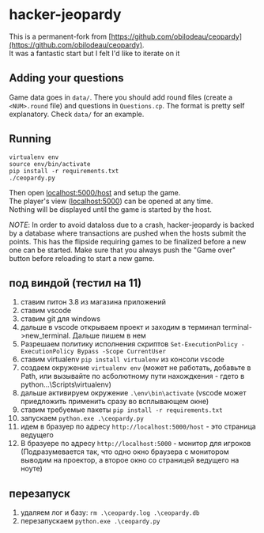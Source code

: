 # hacker-jeopardy

This is a permanent-fork from [https://github.com/obilodeau/ceopardy](https://github.com/obilodeau/ceopardy).     
It was a fantastic start but I felt I'd like to iterate on it

## Adding your questions

Game data goes in `data/`. There you should add round files (create a `<NUM>.round`
file) and questions in `Questions.cp`. The format is pretty self explanatory.
Check `data/` for an example.

## Running  

```
virtualenv env
source env/bin/activate
pip install -r requirements.txt
./ceopardy.py
```

Then open [localhost:5000/host](http://localhost:5000/host) and setup the game.    
The player's view ([localhost:5000](http://localhost:5000)) can be opened at any time.    
Nothing will be displayed until the game is started by
the host.

*NOTE*: In order to avoid dataloss due to a crash, hacker-jeopardy is backed by a
database where transactions are pushed when the hosts submit the points. This
has the flipside requiring games to be finalized before a new one can be
started. Make sure that you always push the "Game over" button before
reloading to start a new game.


## под виндой (тестил на 11)
1. ставим питон 3.8 из магазина приложений
2. ставим vscode
3. ставим git для windows
4. дальше в vscode открываем проект и заходим в терминал terminal->new_terminal. Дальше пишем в нем
5. Разрешаем политику исполнения скриптов `Set-ExecutionPolicy -ExecutionPolicy Bypass -Scope CurrentUser`
6. ставим virtualenv `pip install virtualenv`  из консоли vscode
7. создаем окружение `virtualenv env` (может не работать, добавьте в Path, или вызывайте по асболютному пути нахождкения - гдето в python\...\Scripts\virtualenv)
8. дальше активируем окружение `.\env\bin\activate`  (vscode может приедложить применить сразу во всплывающем окне)
9. ставим требуемые пакеты `pip install -r requirements.txt`
10. запускаем `python.exe .\ceopardy.py`
11. идем в бразуер по адресу `http://localhost:5000/host` - это страница ведущего
12. В бразуере по адресу `http://localhost:5000` - монитор для игроков
(Подразумевается так, что одно окно браузера с монитором выводим на проектор, а второе окно со страницей ведущего на ноуте)

## перезапуск
1. удаляем лог и базу:  `rm .\ceopardy.log .\ceopardy.db`
2. перезапускаем `python.exe .\ceopardy.py`